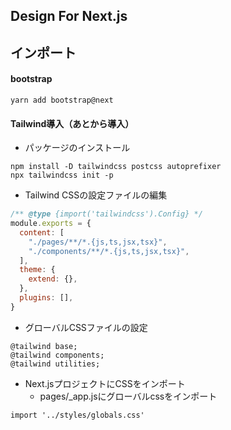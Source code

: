 ## Design For Next.js

## インポート
####  bootstrap
```
yarn add bootstrap@next
```

#### Tailwind導入（あとから導入） 
- パッケージのインストール
```
npm install -D tailwindcss postcss autoprefixer
npx tailwindcss init -p
```  

  - Tailwind CSSの設定ファイルの編集

```js
/** @type {import('tailwindcss').Config} */
module.exports = {
  content: [
    "./pages/**/*.{js,ts,jsx,tsx}",
    "./components/**/*.{js,ts,jsx,tsx}",
  ],
  theme: {
    extend: {},
  },
  plugins: [],
}
```

- グローバルCSSファイルの設定
```
@tailwind base;
@tailwind components;
@tailwind utilities;
```

- Next.jsプロジェクトにCSSをインポート
  - pages/_app.jsにグローバルcssをインポート
```
import '../styles/globals.css'
```
